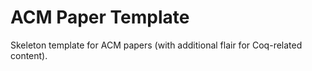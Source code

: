 # ACM Paper Template

Skeleton template for ACM papers (with additional flair for Coq-related content).
